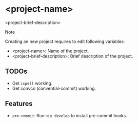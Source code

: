 # \<project-name\>

\<project-brief-description\>

> [!NOTE]
> Creating an new project requires to edit following variables:
>
> * \<project-name\>: Name of the project.
> * \<project-brief-description\>: Brief description of the project.
>

## TODOs

* Get `cspell` working.
* Get convco (convential-commit) working.

## Features

* `pre-commit`: Run `nix develop` to install pre-commit hooks.
